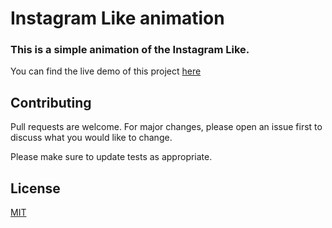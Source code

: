 # Instagram Like animation
### This is a simple animation of the Instagram Like.

You can find the live demo of this project [here](https://abhishekram404.github.io/instagram-like-animation/)



## Contributing
Pull requests are welcome. For major changes, please open an issue first to discuss what you would like to change.

Please make sure to update tests as appropriate.

## License
[MIT](https://choosealicense.com/licenses/mit/)
